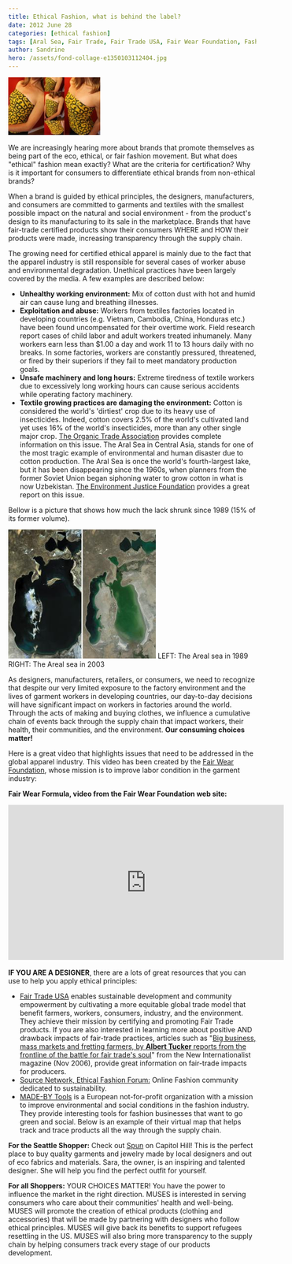 ```yaml
---
title: Ethical Fashion, what is behind the label?
date: 2012 June 28
categories: [ethical fashion]
tags: [Aral Sea, Fair Trade, Fair Trade USA, Fair Wear Foundation, Fashion, New Internationalist, Organic Trade Association, SPUN]
author: Sandrine
hero: /assets/fond-collage-e1350103112404.jpg
---
```

![](/assets/ethical-fashion-burkina.jpg?w=150 "Custom made top from Ouagadougou Burkina Faso")

We are increasingly hearing more about brands that promote themselves as being part of the eco, ethical, or fair fashion movement. But what does "ethical" fashion mean exactly? What are the criteria for certification? Why is it important for consumers to differentiate ethical brands from non-ethical brands?

When a brand is guided by ethical principles, the designers, manufacturers, and consumers are committed to garments and textiles with the smallest possible impact on the natural and social environment - from the product's design to its manufacturing to its sale in the marketplace. Brands that have fair-trade certified products show their consumers WHERE and HOW their products were made, increasing transparency through the supply chain.

The growing need for certified ethical apparel is mainly due to the fact that the apparel industry is still responsible for several cases of worker abuse and environmental degradation. Unethical practices have been largely covered by the media. A few examples are described below:

+ **Unhealthy working environment:** Mix of cotton dust with hot and humid air can cause lung and breathing illnesses.
+ **Exploitation and abuse:** Workers from textiles factories located in developing countries (e.g. Vietnam, Cambodia, China, Honduras etc.) have been found uncompensated for their overtime work. Field research report cases of child labor and adult workers treated inhumanely. Many workers earn less than $1.00 a day and work 11 to 13 hours daily with no breaks. In some factories, workers are constantly pressured, threatened, or fired by their superiors if they fail to meet mandatory production goals.
+ **Unsafe machinery and long hours:** Extreme tiredness of textile workers due to excessively long working hours can cause serious accidents while operating factory machinery.
+ **Textile growing practices are damaging the environment:** Cotton is considered the world's 'dirtiest' crop due to its heavy use of insecticides. Indeed, cotton covers 2.5% of the world's cultivated land yet uses 16% of the world's insecticides, more than any other single major crop. [The Organic Trade Association](http://www.ota.com/organic/environment/cotton_environment.html) provides complete information on this issue. The Aral Sea in Central Asia, stands for one of the most tragic example of environmental and human disaster due to cotton production. The Aral Sea is once the world's fourth-largest lake, but it has been disappearing since the 1960s, when planners from the former Soviet Union began siphoning water to grow cotton in what is now Uzbekistan. [The Environment Justice Foundation](http://www.ejfoundation.org/page146.html) provides a great report on this issue.

Bellow is a picture that shows how much the lack shrunk since 1989 (15% of its former volume).

![](/assets/aral_sea_x2.jpg "Areal Sea")
LEFT: The Areal sea in 1989 
RIGHT: The Areal sea in 2003

As designers, manufacturers, retailers, or consumers, we need to recognize that despite our very limited exposure to the factory environment and the lives of garment workers in developing countries, our day-to-day decisions will have significant impact on workers in factories around the world. Through the acts of making and buying clothes, we influence a cumulative chain of events back through the supply chain that impact workers, their health, their communities, and the environment. **Our consuming choices matter!**

Here is a great video that highlights issues that need to be addressed in the global apparel industry. This video has been created by the [Fair Wear Foundation](http://www.fairwear.org/), whose mission is to improve labor condition in the garment industry:

**Fair Wear Formula, video from the Fair Wear Foundation web site:**

<iframe width="560" height="315" src="https://www.youtube.com/embed/SfQgfKz8t9w" frameborder="0" allowfullscreen></iframe>

**IF YOU ARE A DESIGNER**, there are a lots of great resources that you can use to help you apply ethical principles:

+ [Fair Trade USA](http://www.fairtradeusa.org/certification/producers/apparel-linens) enables sustainable development and community empowerment by cultivating a more equitable global trade model that benefit farmers, workers, consumers, industry, and the environment. They achieve their mission by certifying and promoting Fair Trade products. If you are also interested in learning more about positive AND drawback impacts of fair-trade practices, articles such as "[Big business, mass markets and fretting farmers, by **Albert Tucker** reports from the frontline of the battle for fair trade's soul](http://www.newint.org/features/2006/11/01/fairtrade/)" from the New Internationalist magazine (Nov 2006), provide great information on fair-trade impacts for producers.[ 
](http://www.fairtradeusa.org/certification/producers/apparel-linens)
+ [Source Network, Ethical Fashion Forum:](http://ethicalfashionforum.ning.com/group/usa) Online Fashion community dedicated to sustainability.
+ [MADE-BY Tools](http://www.made-by.org/content/our-tools) is a European not-for-profit organization with a mission to improve environmental and social conditions in the fashion industry. They provide interesting tools for fashion businesses that want to go green and social. Below is an example of their virtual map that helps track and trace products all the way through the supply chain.

**For the Seattle Shopper:** Check out [Spun](http://choosespun.com/index.html) on Capitol Hill! This is the perfect place to buy quality garments and jewelry made by local designers and out of eco fabrics and materials. Sara, the owner, is an inspiring and talented designer. She will help you find the perfect outfit for yourself.

**For all Shoppers:** YOUR CHOICES MATTER! You have the power to influence the market in the right direction. MUSES is interested in serving consumers who care about their communities' health and well-being. MUSES will promote the creation of ethical products (clothing and accessories) that will be made by partnering with designers who follow ethical principles. MUSES will give back its benefits to support refugees resettling in the US. MUSES will also bring more transparency to the supply chain by helping consumers track every stage of our products development.